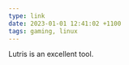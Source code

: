 ```yaml
---
type: link
date: 2023-01-01 12:41:02 +1100
tags: gaming, linux
---
```


Lutris is an excellent tool.